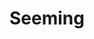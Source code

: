 ---
title: "Seeming"
index:
  - seeming
permalink: /spells/seeming/
tags:
  - Spell
  - 5th Level
  - Illusion
available_for:
  - Bard
  - Sorcerer
  - Wizard
level: "5th Level"
school: "Illusion"
range: "30 ft"
comp:
  - V
  - S
duration: "8 Hours"
description: |
  This spell allows you to change the appearance of any number of creatures that you can see within range. You give each target you choose a new, illusory appearance. An unwilling target can make a charisma saving throw, and if it succeeds, it is unaffected by this spell.

  The spell disguises physical appearance as well as clothing, armor, weapons, and equipment. You can make each creature seem 1 foot shorter or taller and appear thin, fat, or in between. You can't change a target's body type, so you must choose a form that has the same basic arrangement of limbs. Otherwise, the extent of the illusion is up to you. The spell lasts for the duration, unless you use your action to dismiss it sooner.

  The changes wrought by this spell fail to hold up to physical inspection. For example, if you use this spell to add a hat to a creature's outfit, objects pass through the hat, and anyone who touches it would feel nothing or would feel the creature's head and hair. If you use this spell to appear thinner than you are, the hand of someone who reaches out to touch you would bump into you while it was seemingly still in midair.

  A creature can use its action to inspect a target and make an Intelligence (Investigation) check against your spell save DC. If it succeeds, it becomes aware that the target is disguised.
excerpt: "This spell allows you to change the appearance of any number of creatures that you can see within range."
source: "Basic Rules"
---